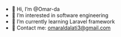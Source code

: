 - 👋 Hi, I’m @Omar-da
- 👀 I’m interested in software engineering
- 🌱 I’m currently learning Laravel framework
- 📧 Contact me: omaraldalati3@gmail.com

